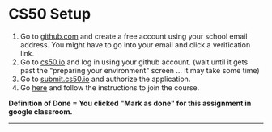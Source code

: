 # CS50 Setup
1. Go to [github.com](https://www.github.com) and create a free account using your school email address. You might have to go into your email and click a verification link.
2. Go to [cs50.io](https://ide.cs50.io) and log in using your github account. (wait until it gets past the "preparing your environment" screen ... it may take some time)
3. Go to [submit.cs50.io](https://submit.cs50.io) and authorize the application.
4. Go [here](https://submit.cs50.io/invites/a059171144ae466aa4a032d5f818a711) and follow the instructions to join the course.

**Definition of Done = You clicked "Mark as done" for this assignment in google classroom.**

***
